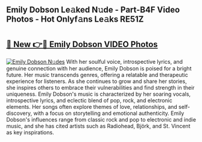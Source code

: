 ## Emily Dobson Le𝚊ked N𝚞de - Part-B4F Video Photos - Hot Onlyf𝚊ns Le𝚊ks RE51Z

# <h2><a href="http://ab48061.deff.icu/?id=Emily+Dobson">🔗 New 👉🔴 Emily Dobson VIDEO Photos</a></h2>

[![Emily Dobson N𝚞des](https://i.imgur.com/rIISA9y.gif)](http://ab48061.deff.icu/?id=Emily+Dobson)
With her soulful voice, introspective lyrics, and genuine connection with her audience, Emily Dobson is poised for a bright future. Her music transcends genres, offering a relatable and therapeutic experience for listeners. As she continues to grow and share her stories, she inspires others to embrace their vulnerabilities and find strength in their uniqueness. Emily Dobson's music is characterized by her soaring vocals, introspective lyrics, and eclectic blend of pop, rock, and electronic elements. Her songs often explore themes of love, relationships, and self-discovery, with a focus on storytelling and emotional authenticity. Emily Dobson's influences range from classic rock and pop to electronic and indie music, and she has cited artists such as Radiohead, Björk, and St. Vincent as key inspirations.
